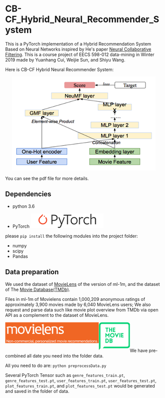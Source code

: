 # CB-CF_Hybrid_Neural_Recommender_System
This is a PyTorch implementation of a  Hybrid Recommendation System Based on Neural Networks inspired by He's paper [Neural Collaborative Filtering](https://arxiv.org/abs/1708.05031). This is a course project of EECS 598-012 data-mining in Winter 2019 made by Yuanhang Cui, Weijie Sun, and Shiyu Wang.

Here is CB-CF Hybrid Neural Recommender System:

<p align="center">
<img width="460" height="300" src="https://github.com/rengongzhizang/CB-CF_Hybrid_Neural_Recommender_System/blob/master/images/model.png">
</p>

You can see the pdf file for more details.

## Dependencies
* python 3.6

* PyTorch
![PyTorch](https://github.com/rengongzhizang/CB-CF_Hybrid_Neural_Recommender_System/blob/master/images/pytorch.png)

please `pip install` the following modules into the project folder:
* numpy
* scipy
* Pandas


## Data preparation
We used the dataset of [MovieLens](https://grouplens.org/datasets/movielens/1m/) of the version of ml-1m,  and the dataset of The [Movie Database(TMDb)](https://www.themoviedb.org).

Files in ml-1m of Movielens contain 1,000,209 anonymous ratings of approximately 3,900 movies made by 6,040 MovieLens users; We also request and parse data such like movie plot overview from TMDb via open API as a complement to the dataset of MovieLens. 

<p>
<img width="300" src="https://github.com/rengongzhizang/CB-CF_Hybrid_Neural_Recommender_System/blob/master/images/movielens.png" align="left">
<img width="100" src="https://github.com/rengongzhizang/CB-CF_Hybrid_Neural_Recommender_System/blob/master/images/tmdb.png" align="left">
</p>   
<br />
<br />
<br />
<br />

We have pre-combined all date you need into the folder data.

All you need to do are: `python preprocessData.py`

Several PyTorch Tensor such as `genre_features_train.pt`, `genre_features_test.pt`, `user_features_train.pt`, `user_features_test.pt`, `plot_features_train.pt`, and `plot_features_test.pt` would be generated and saved in the folder of data.
